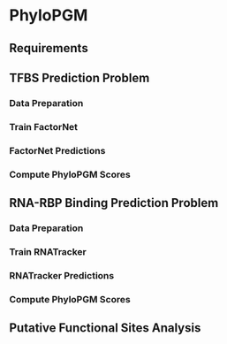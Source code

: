 # PhyloPGM

## Requirements

## TFBS Prediction Problem

### Data Preparation

### Train FactorNet

### FactorNet Predictions

### Compute PhyloPGM Scores

## RNA-RBP Binding Prediction Problem

### Data Preparation

### Train RNATracker

### RNATracker Predictions

### Compute PhyloPGM Scores

## Putative Functional Sites Analysis





